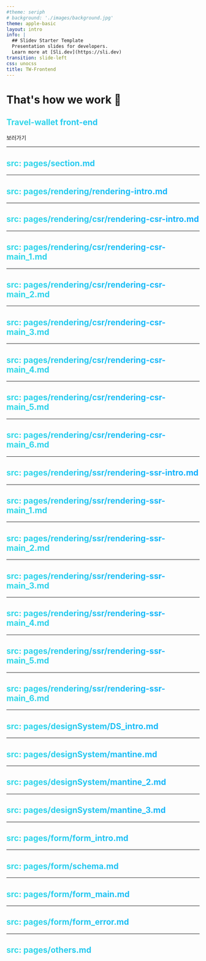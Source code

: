```yaml
---
#theme: seriph
# background: './images/background.jpg'
theme: apple-basic
layout: intro
info: |
  ## Slidev Starter Template
  Presentation slides for developers.
  Learn more at [Sli.dev](https://sli.dev)
transition: slide-left
css: unocss
title: TW-Frontend
---
```

# That's how we work 💁

## Travel-wallet front-end

<div class="py-4">
  <span @click="$slidev.nav.next" class="px-2 py-1 rounded cursor-pointer" hover="bg-white bg-opacity-10">
    보러가기 <carbon:arrow-right class="inline"/>
  </span>
</div>

<style>
h2 {
  background-color: #2B90B6;
  background-image: linear-gradient(52deg, #34dae7 3%, #0daeff 97%);
  background-size: 100%;
  -webkit-background-clip: text;
  -moz-background-clip: text;
  -webkit-text-fill-color: transparent;
  -moz-text-fill-color: transparent;
}
</style>

---
src: pages/section.md
---

---
src: pages/rendering/rendering-intro.md
---

---
src: pages/rendering/csr/rendering-csr-intro.md
---

---
src: pages/rendering/csr/rendering-csr-main_1.md
---

---
src: pages/rendering/csr/rendering-csr-main_2.md
---

---
src: pages/rendering/csr/rendering-csr-main_3.md
---

---
src: pages/rendering/csr/rendering-csr-main_4.md
---

---
src: pages/rendering/csr/rendering-csr-main_5.md
---

---
src: pages/rendering/csr/rendering-csr-main_6.md
---

---
src: pages/rendering/ssr/rendering-ssr-intro.md
---

---
src: pages/rendering/ssr/rendering-ssr-main_1.md
---

---
src: pages/rendering/ssr/rendering-ssr-main_2.md
---

---
src: pages/rendering/ssr/rendering-ssr-main_3.md
---

---
src: pages/rendering/ssr/rendering-ssr-main_4.md
---

---
src: pages/rendering/ssr/rendering-ssr-main_5.md
---

---
src: pages/rendering/ssr/rendering-ssr-main_6.md
---

---
src: pages/designSystem/DS_intro.md
---

---
src: pages/designSystem/mantine.md
---

---
src: pages/designSystem/mantine_2.md
---

---
src: pages/designSystem/mantine_3.md
---

---
src: pages/form/form_intro.md
---

---
src: pages/form/schema.md
---

---
src: pages/form/form_main.md
---

---
src: pages/form/form_error.md
---

---
src: pages/others.md
---



